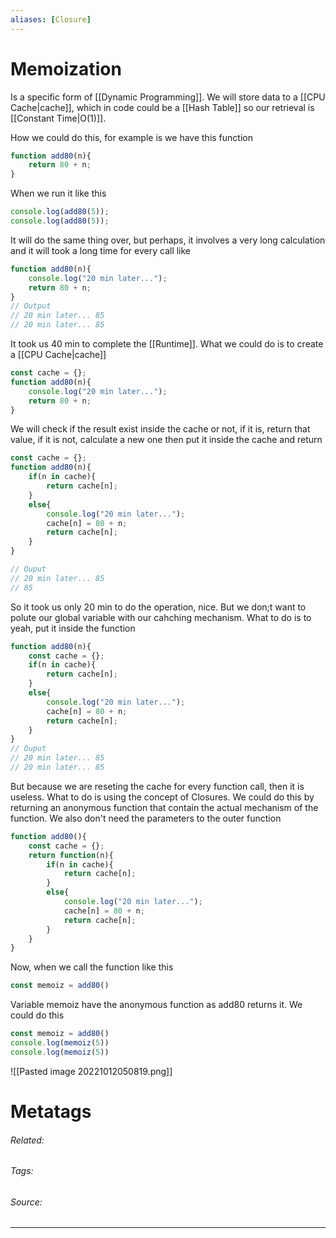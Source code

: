 ```yaml
---
aliases: [Closure]
---
```

# Memoization
Is a specific form of [[Dynamic Programming]]. We will store data to a [[CPU Cache|cache]], which in code could be a [[Hash Table]] so our retrieval is [[Constant Time|O(1)]]. 

How we could do this, for example is we have this function
```js
function add80(n){
	return 80 + n;
}
```

When we run it like this
```js
console.log(add80(5));
console.log(add80(5));
```

It will do the same thing over, but perhaps, it involves a very long calculation and it will took a long time for every call like
```js
function add80(n){
	console.log("20 min later...");
	return 80 + n;
}
// Output
// 20 min later... 85
// 20 min later... 85
```

It took us 40 min to complete the [[Runtime]]. What we could do is to create a [[CPU Cache|cache]]
```js
const cache = {};
function add80(n){
	console.log("20 min later...");
	return 80 + n;
}
```

We will check if the result exist inside the cache or not, if it is, return that value, if it is not, calculate a new one then put it inside the cache and return
```js
const cache = {};
function add80(n){
	if(n in cache){
		return cache[n];
	}
	else{
		console.log("20 min later...");
		cache[n] = 80 + n;
		return cache[n];
	}
}

// Ouput
// 20 min later... 85
// 85
```

So it took us only 20 min to do the operation, nice. But we don;t want to polute our global variable with our cahching mechanism. What to do is to yeah, put it inside the function
```js
function add80(n){
	const cache = {};
	if(n in cache){
		return cache[n];
	}
	else{
		console.log("20 min later...");
		cache[n] = 80 + n;
		return cache[n];
	}
}
// Ouput
// 20 min later... 85
// 20 min later... 85
```

But because we are reseting the cache for every function call, then it is useless. What to do is using the concept of Closures. We could do this by returning an anonymous function that contain the actual mechanism of the function. We also don't need the parameters to the outer function
```js
function add80(){
	const cache = {};
	return function(n){
		if(n in cache){
			return cache[n];
		}
		else{
			console.log("20 min later...");
			cache[n] = 80 + n;
			return cache[n];
		}
	}
}
```

Now, when we call the function like this
```js
const memoiz = add80()
```

Variable memoiz have the anonymous function as add80 returns it. We could do this
```js
const memoiz = add80()
console.log(memoiz(5))
console.log(memoiz(5))
```

![[Pasted image 20221012050819.png]]

# Metatags
###### Related: 
###### Tags: 
###### Source: 

---